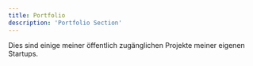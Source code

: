 ```yaml
---
title: Portfolio
description: 'Portfolio Section'
---
```


Dies sind einige meiner öffentlich zugänglichen Projekte meiner eigenen Startups. 
